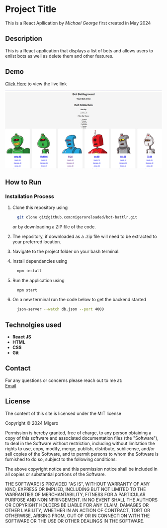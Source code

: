 # Project Title

This is a React Apllication by *Michael George* first created in May 2024

## Description

This is a React application that displays a list of bots and allows users to enlist bots as well as delete them and other features.

## Demo

[Click Here](https://bot-battlr-by-migero.netlify.app/) to view the live link

![Demo-Image](./public/image.png)

## How to Run

### Installation Process

1. Clone this repository using

    ```bash
      git clone git@github.com:migeroreloaded/bot-battlr.git
    ```

    or by downloading a ZIP file of the code.
  
2. The repository, if downloaded as a .zip file will need to be extracted to your preferred location.

3. Navigate to the project folder on your bash terminal.

4. Install dependancies using

    ```bash
      npm install
    ```

5. Run the application using

    ```bash
      npm start
    ```

6. On a new terminal run the code below to get the backend started

    ```bash
      json-server --watch db.json --port 4000
    ```

## Technolgies used

- **React JS**
- **HTML**
- **CSS**
- **Git**

## Contact

For any questions or concerns please reach out to me at:  
[Email](mailto:mikeroche138@gmail.com)

## License

The content of this site is licensed under the MIT license

Copyright &copy; 2024 Migero

Permission is hereby granted, free of charge, to any person obtaining a copy of this software and associated documentation files (the "Software"), to deal in the Software without restriction, including without limitation the rights to use, copy, modify, merge, publish, distribute, sublicense, and/or sell copies of the Software, and to permit persons to whom the Software is furnished to do so, subject to the following conditions:

The above copyright notice and this permission notice shall be included in all copies or substantial portions of the Software.

THE SOFTWARE IS PROVIDED "AS IS", WITHOUT WARRANTY OF ANY KIND, EXPRESS OR IMPLIED, INCLUDING BUT NOT LIMITED TO THE WARRANTIES OF MERCHANTABILITY, FITNESS FOR A PARTICULAR PURPOSE AND NONINFRINGEMENT. IN NO EVENT SHALL THE AUTHORS OR COPYRIGHT HOLDERS BE LIABLE FOR ANY CLAIM, DAMAGES OR OTHER LIABILITY, WHETHER IN AN ACTION OF CONTRACT, TORT OR OTHERWISE, ARISING FROM, OUT OF OR IN CONNECTION WITH THE SOFTWARE OR THE USE OR OTHER DEALINGS IN THE SOFTWARE.